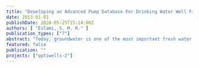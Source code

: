 ```yaml
---
title: "Developing an Advanced Pump Database For Drinking Water Well Fields"
date: 2013-01-01
publishDate: 2020-05-25T15:14:06Z
authors: [ "Eslami, S. M. R." ]
publication_types: ["7"]
abstract: "Today, groundwater is one of the most important fresh water resources in big cities of the world. On one hand, the population growth and urban development and on the other hand, climate change and decreasing precipitation will increase the vital role of underground water resources to supply water for the cities, therefore an increase in the energy consumption in well fields has to be expected. It is becoming more difficult to ignore the cost of pumping energy for water stakeholders in Germany and Europe. In recent years, there has been an increasing interest in optimisation of energy consumption in different fields. The goal of this study is first to design a relational database to store the information of submersible pumps and second to develop a database management system for this pump database. The pump database is intended to be used in prototype model software aiming at the minimisation of a well field's pump energy demand. To this end, two approaches of assessing the necessary data for submersible pumps, and building a relational database are going to be discussed in this study. Finally, two applications with graphical user interfaces which have been developed by using the programming language “R” are presented for loading the data into the database, visualizing the database tables and plotting the pump curves."
featured: false
publication: ""
projects: ["optiwells-2"]
---
```


